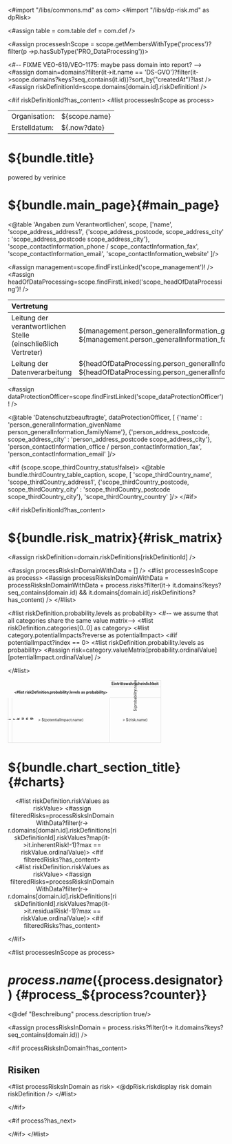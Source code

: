 <#import "/libs/commons.md" as com>
<#import "/libs/dp-risk.md" as dpRisk>

<#assign table = com.table
         def = com.def />

<#assign processesInScope = scope.getMembersWithType('process')?filter(p ->p.hasSubType('PRO_DataProcessing'))>

<style>
<#include "styles/default.css">
<#include "styles/default_landscape.css">
h1, h2, h3, h4 {
  page-break-after: avoid;
}

.main_page {
  page-break-after: always;
}

.main_page table th:first-child, .main_page table td:first-child {
  width: 8cm;
}
dt {
  font-weight: 600;
}

.risk_charts_col {
  text-align: center;
  width: 50%;
}

.risk_charts_col h2 {
  margin-bottom: 1cm;
}


.risk dl dd:after{
  display: block;
  content: '';
}

.risk dt {
  font-weight: normal;
  display: inline-block;
  min-width: 7cm;
}

.risk dd {
  display: inline;
}

.riskmatrix {
  page-break-inside: avoid;
  margin: auto;
  table-layout: fixed;
  font-size: 60%;
}

.riskmatrix td, .riskmatrix th {
  border: 0.5mm solid #e3e3e3;
  vertical-align: middle;
  text-align: center;
}

.riskmatrix .caption {
  font-weight: bold;
}

<#assign cellSize="1.2cm"?no_esc />
<#assign labelSize="3cm"?no_esc />
<#assign captionSize="0.6cm"?no_esc />

.riskmatrix .cell,
.riskmatrix tbody .label {
  height: ${cellSize};
}

.riskmatrix col {
  width: ${cellSize};
}

.riskmatrix col:nth-child(1) {
  width: ${captionSize};
}

.riskmatrix col:nth-child(2) {
  width: ${labelSize};
}

.riskmatrix th.caption {
  height: ${captionSize};
}

.riskmatrix th.label {
  font-weight: normal;
  height: ${labelSize};
}

.riskmatrix .spacer {
  border-color: transparent;
}

.riskmatrix .rotate div {
  transform: rotate(-90deg);
}

.riskmatrix td.rotate div {
  width: 0;
  transform-origin: 50% 50%;
  transform: rotate(-90deg) translateY(1mm);
}

</style>

<#-- FIXME VEO-619/VEO-1175: maybe pass domain into report? -->
<#assign domain=domains?filter(it->it.name == 'DS-GVO')?filter(it->scope.domains?keys?seq_contains(it.id))?sort_by("createdAt")?last />
<#assign riskDefinitionId=scope.domains[domain.id].riskDefinition! />


<bookmarks>
  <bookmark name="${bundle.main_page}" href="#main_page"/>
<#if riskDefinitionId?has_content>
  <bookmark name="${bundle.risk_matrix}" href="#risk_matrix"/>
</#if>
<#list processesInScope as process>
  <bookmark name="${process.name}" href="#process_${process?counter}">
  </bookmark>
</#list>
</bookmarks>


<div class="footer-left">
  <table>
    <tr>
      <td>Organisation: </td>
      <td>${scope.name}</td>
    </tr>
    <tr>
      <td>Erstelldatum: </td>
      <td>${.now?date}</td>
    </tr>
  </table>
</div>


<div class="cover">
<h1>${bundle.title}</h1>
<p>powered by verinice</p>
</div>



# ${bundle.main_page}{#main_page}

<div class="main_page">

<@table 'Angaben zum Verantwortlichen',
  scope,
  ['name',
   'scope_address_address1',
   {'scope_address_postcode, scope_address_city' : 'scope_address_postcode scope_address_city'},
   'scope_contactInformation_phone / scope_contactInformation_fax',
   'scope_contactInformation_email',
   'scope_contactInformation_website'
  ]/>


<#assign management=scope.findFirstLinked('scope_management')! />
<#assign headOfDataProcessing=scope.findFirstLinked('scope_headOfDataProcessing')! />


| Vertretung  ||
|:---|:---|
| Leitung der verantwortlichen Stelle<br/>(einschließlich Vertreter) | ${management.person_generalInformation_givenName!} ${management.person_generalInformation_familyName!} |
| Leitung der Datenverarbeitung |  ${headOfDataProcessing.person_generalInformation_givenName!} ${headOfDataProcessing.person_generalInformation_familyName!} |


<#assign dataProtectionOfficer=scope.findFirstLinked('scope_dataProtectionOfficer')! />

<@table 'Datenschutzbeauftragte',
  dataProtectionOfficer,
  [
   {'name' : 'person_generalInformation_givenName person_generalInformation_familyName'},
   {'person_address_postcode, scope_address_city' : 'person_address_postcode scope_address_city'},
   'person_contactInformation_office / person_contactInformation_fax',
   'person_contactInformation_email'
  ]/>

<#if (scope.scope_thirdCountry_status!false)>
<@table bundle.thirdCountry_table_caption, scope, [
  'scope_thirdCountry_name',
  'scope_thirdCountry_address1',
  {'scope_thirdCountry_postcode, scope_thirdCountry_city' : 'scope_thirdCountry_postcode scope_thirdCountry_city'},
  'scope_thirdCountry_country'
]/>
</#if>

</div>
<#if riskDefinitionId?has_content>

# ${bundle.risk_matrix}{#risk_matrix}

<#assign riskDefinition=domain.riskDefinitions[riskDefinitionId] />

<#assign processRisksInDomainWithData = [] />
<#list processesInScope as process>
  <#assign processRisksInDomainWithData = processRisksInDomainWithData + process.risks?filter(it-> it.domains?keys?seq_contains(domain.id) && it.domains[domain.id].riskDefinitions?has_content) />
</#list>

<table class="riskmatrix">
<colgroup>
<col span="1">
<col span="1">
<#list riskDefinition.probability.levels as probability>
<col span="1">
</#list>
</colgroup>
<thead>
<tr>
<th class="spacer"/>
<th class="spacer"/>
<th colspan="${riskDefinition.probability.levels?size}" class="caption">
Eintrittswahrscheinlichkeit
</th>
</tr>
<tr>
<th class="spacer"/>
<th class="spacer"/>
<#list riskDefinition.probability.levels as probability>
<th class="rotate label" <@dpRisk.cellStyle probability.htmlColor />>
<div>${probability.name}</div>
</th>
</#list>
</tr>
</thead>
<#-- we assume that all categories share the same value matrix-->
<#list riskDefinition.categories[0..0] as category>
<tbody>
<#list category.potentialImpacts?reverse as potentialImpact>
<tr class="impactrow${potentialImpact?index}">
<#if potentialImpact?index == 0>
<td class="rotate caption" rowspan="${category.potentialImpacts?size}">
<div>Auswirkung</div>
</td>
</#if>
<td class="label" <@dpRisk.cellStyle potentialImpact.htmlColor />>
${potentialImpact.name}
</td>
<#list riskDefinition.probability.levels as probability>
<#assign risk=category.valueMatrix[probability.ordinalValue][potentialImpact.ordinalValue] />
<td class="cell" <@dpRisk.cellStyle risk.htmlColor />>
${risk.name}
</td>
</#list>
</tr>
</#list>
</tbody>

</#list>
</tbody>
</table>

<div class="pagebreak"></div>

# ${bundle.chart_section_title}{#charts}

<div class="left risk_charts_col">
<object type="jfreechart/veo-pie" style="margin-bottom: 2cm;width:10cm;height:8cm;margin:auto;" title="${bundle.risk_distribution} (${bundle.gross})">
<#list riskDefinition.riskValues as riskValue>
  <#assign filteredRisks=processRisksInDomainWithData?filter(r->
  r.domains[domain.id].riskDefinitions[riskDefinitionId].riskValues?map(it->it.inherentRisk!-1)?max == riskValue.ordinalValue)>
  <#if filteredRisks?has_content>
    <data name="${riskValue.name}" color="${riskValue.htmlColor}" value="${filteredRisks?size}"/>
  </#if>
</#list>
</object>
</div>

<div class="left risk_charts_col">
<object type="jfreechart/veo-pie" style="margin-bottom: 2cm;width:10cm;height:8cm;margin:auto;" title="${bundle.risk_distribution} (${bundle.net})">
<#list riskDefinition.riskValues as riskValue>
  <#assign filteredRisks=processRisksInDomainWithData?filter(r->
  r.domains[domain.id].riskDefinitions[riskDefinitionId].riskValues?map(it->it.residualRisk!-1)?max == riskValue.ordinalValue)>
  <#if filteredRisks?has_content>
    <data name="${riskValue.name}" color="${riskValue.htmlColor}" value="${filteredRisks?size}"/>
  </#if>
</#list>
</object>
</div>

</#if>

<div class="pagebreak"></div>

<#list processesInScope as process>

# ${process.name} (${process.designator}) {#process_${process?counter}}

<@def "Beschreibung" process.description true/>

<#assign processRisksInDomain = process.risks?filter(it-> it.domains?keys?seq_contains(domain.id)) />

<#if processRisksInDomain?has_content>
## Risiken

<#list processRisksInDomain as risk>
<@dpRisk.riskdisplay risk domain riskDefinition />
</#list>

</#if>

<#if process?has_next>

<div class="pagebreak"></div>

</#if>
</#list>